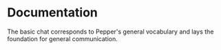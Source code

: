 # Documentation
The basic chat corresponds to Pepper's general vocabulary and lays the foundation for general communication.
